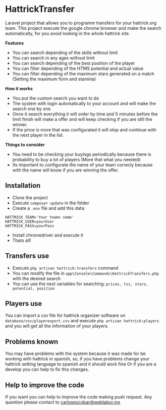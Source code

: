# HattrickTransfer #

Laravel project that allows you to programm transfers for your hattrick.org team.
This project execute the google chrome browser and make the search automatically, for you avoid looking in the whole hattrick site.

**Features**
- You can search depending of the skills without limit
- You can search in any ages without limit
- You can search depending of the best position of the player
- You can filter depending of the HTMS potential and actual value
- You can filter depending of the maximum stars generated on a match (Setting the maximum form and stamina)

**How it works**
- You put the custom search you want to do
- The system with login automatically to your account and will make the search one by one
- Once it search everything it will order by time and 5 minutes before the limit finish will make a offer and will keep checking if you are still the winner.
- If the price is more that was configurated it will stop and continue with the next player in the list.

**Things to consider**
- You need to be checking your buyings periodically because there is probability to buy a lot of players (More that what you needed)
- Its important to configurate the name of your team correcly because with the name will know if you are winning the offer.

Installation
------------
- Clone the project
- Execute `composer update` in the folder
- Create a `.env` file and add this data:
```
HATTRICK_TEAM='Your teams name'
HATTRICK_USER=yourUser
HATTRICK_PASS=yourPass
```
- Install chromedriver and execute it
- Thats all!

Transfers use
------
- Execute `php artisan hattrick:transfers` command
- You can modify the file in `app\Console\Commands\HattrickTransfers.php` with the desired search
- You can use the next variables for searching: `prices, tsi, stars, potential, position`

Players use
----------
You can import a csv file for hattrick organizer software on `database/csv/playerexport.csv` and execute `php artisan hattrick:players` and you will get all the information of your players.

Problems known
------------
You may have problems with the system because it was made for be working with hattrick in spanish, so, if you have problems change your hattrick setting language to spanish and it should work fine
Or if you are a develop you can help to fix this changes.

Help to improve the code
------------
If you want you can help to improve the code making push request. Any question please contact to carlosescobar@weblabor.mx